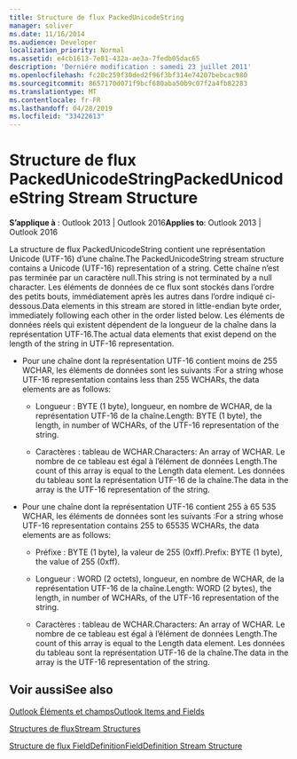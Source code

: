 ```yaml
---
title: Structure de flux PackedUnicodeString
manager: soliver
ms.date: 11/16/2014
ms.audience: Developer
localization_priority: Normal
ms.assetid: e4cb1613-7e81-432a-ae3a-7fedb05dac65
description: 'Derniére modification : samedi 23 juillet 2011'
ms.openlocfilehash: fc20c259f30ded2f96f3bf314e74207bebcac980
ms.sourcegitcommit: 8657170d071f9bcf680aba50b9c07f2a4fb82283
ms.translationtype: MT
ms.contentlocale: fr-FR
ms.lasthandoff: 04/28/2019
ms.locfileid: "33422613"
---
```

# <a name="packedunicodestring-stream-structure"></a><span data-ttu-id="bb46e-103">Structure de flux PackedUnicodeString</span><span class="sxs-lookup"><span data-stu-id="bb46e-103">PackedUnicodeString Stream Structure</span></span>

  
  
<span data-ttu-id="bb46e-104">**S’applique à** : Outlook 2013 | Outlook 2016</span><span class="sxs-lookup"><span data-stu-id="bb46e-104">**Applies to**: Outlook 2013 | Outlook 2016</span></span> 
  
<span data-ttu-id="bb46e-105">La structure de flux PackedUnicodeString contient une représentation Unicode (UTF-16) d’une chaîne.</span><span class="sxs-lookup"><span data-stu-id="bb46e-105">The PackedUnicodeString stream structure contains a Unicode (UTF-16) representation of a string.</span></span> <span data-ttu-id="bb46e-106">Cette chaîne n’est pas terminée par un caractère null.</span><span class="sxs-lookup"><span data-stu-id="bb46e-106">This string is not terminated by a null character.</span></span> <span data-ttu-id="bb46e-107">Les éléments de données de ce flux sont stockés dans l’ordre des petits bouts, immédiatement après les autres dans l’ordre indiqué ci-dessous.</span><span class="sxs-lookup"><span data-stu-id="bb46e-107">Data elements in this stream are stored in little-endian byte order, immediately following each other in the order listed below.</span></span> <span data-ttu-id="bb46e-108">Les éléments de données réels qui existent dépendent de la longueur de la chaîne dans la représentation UTF-16.</span><span class="sxs-lookup"><span data-stu-id="bb46e-108">The actual data elements that exist depend on the length of the string in UTF-16 representation.</span></span>
  
- <span data-ttu-id="bb46e-109">Pour une chaîne dont la représentation UTF-16 contient moins de 255 WCHAR, les éléments de données sont les suivants :</span><span class="sxs-lookup"><span data-stu-id="bb46e-109">For a string whose UTF-16 representation contains less than 255 WCHARs, the data elements are as follows:</span></span>
    
  - <span data-ttu-id="bb46e-110">Longueur : BYTE (1 byte), longueur, en nombre de WCHAR, de la représentation UTF-16 de la chaîne.</span><span class="sxs-lookup"><span data-stu-id="bb46e-110">Length: BYTE (1 byte), the length, in number of WCHARs, of the UTF-16 representation of the string.</span></span>
    
  - <span data-ttu-id="bb46e-111">Caractères : tableau de WCHAR.</span><span class="sxs-lookup"><span data-stu-id="bb46e-111">Characters: An array of WCHAR.</span></span> <span data-ttu-id="bb46e-112">Le nombre de ce tableau est égal à l’élément de données Length.</span><span class="sxs-lookup"><span data-stu-id="bb46e-112">The count of this array is equal to the Length data element.</span></span> <span data-ttu-id="bb46e-113">Les données du tableau sont la représentation UTF-16 de la chaîne.</span><span class="sxs-lookup"><span data-stu-id="bb46e-113">The data in the array is the UTF-16 representation of the string.</span></span>
    
- <span data-ttu-id="bb46e-114">Pour une chaîne dont la représentation UTF-16 contient 255 à 65 535 WCHAR, les éléments de données sont les suivants :</span><span class="sxs-lookup"><span data-stu-id="bb46e-114">For a string whose UTF-16 representation contains 255 to 65535 WCHARs, the data elements are as follows:</span></span>
    
  - <span data-ttu-id="bb46e-115">Préfixe : BYTE (1 byte), la valeur de 255 (0xff).</span><span class="sxs-lookup"><span data-stu-id="bb46e-115">Prefix: BYTE (1 byte), the value of 255 (0xff).</span></span>
    
  - <span data-ttu-id="bb46e-116">Longueur : WORD (2 octets), longueur, en nombre de WCHAR, de la représentation UTF-16 de la chaîne.</span><span class="sxs-lookup"><span data-stu-id="bb46e-116">Length: WORD (2 bytes), the length, in number of WCHARs, of the UTF-16 representation of the string.</span></span>
    
  - <span data-ttu-id="bb46e-117">Caractères : tableau de WCHAR.</span><span class="sxs-lookup"><span data-stu-id="bb46e-117">Characters: An array of WCHAR.</span></span> <span data-ttu-id="bb46e-118">Le nombre de ce tableau est égal à l’élément de données Length.</span><span class="sxs-lookup"><span data-stu-id="bb46e-118">The count of this array is equal to the Length data element.</span></span> <span data-ttu-id="bb46e-119">Les données du tableau sont la représentation UTF-16 de la chaîne.</span><span class="sxs-lookup"><span data-stu-id="bb46e-119">The data in the array is the UTF-16 representation of the string.</span></span>
    
## <a name="see-also"></a><span data-ttu-id="bb46e-120">Voir aussi</span><span class="sxs-lookup"><span data-stu-id="bb46e-120">See also</span></span>



[<span data-ttu-id="bb46e-121">Outlook Éléments et champs</span><span class="sxs-lookup"><span data-stu-id="bb46e-121">Outlook Items and Fields</span></span>](outlook-items-and-fields.md)
  
[<span data-ttu-id="bb46e-122">Structures de flux</span><span class="sxs-lookup"><span data-stu-id="bb46e-122">Stream Structures</span></span>](stream-structures.md)
  
[<span data-ttu-id="bb46e-123">Structure de flux FieldDefinition</span><span class="sxs-lookup"><span data-stu-id="bb46e-123">FieldDefinition Stream Structure</span></span>](fielddefinition-stream-structure.md)

